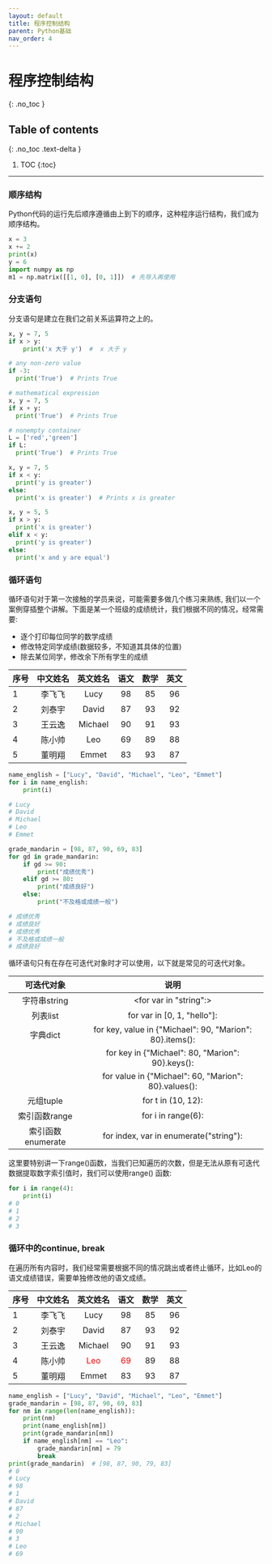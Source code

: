```yaml
---
layout: default
title: 程序控制结构
parent: Python基础
nav_order: 4
---
```


# 程序控制结构
{: .no_toc }

## Table of contents
{: .no_toc .text-delta }

1. TOC
{:toc}

---

### 顺序结构

Python代码的运行先后顺序遵循由上到下的顺序，这种程序运行结构，我们成为顺序结构。

```python
x = 3
x += 2
print(x)
y = 6
import numpy as np
m1 = np.matrix([[1, 0], [0, 1]])  # 先导入再使用
```

### 分支语句

分支语句是建立在我们之前关系运算符之上的。

```python
x, y = 7, 5
if x > y:
	print('x 大于 y')  #  x 大于 y

# any non-zero value
if -3:
  print('True')  # Prints True

# mathematical expression
x, y = 7, 5
if x + y:
  print('True')  # Prints True

# nonempty container
L = ['red','green']
if L:
  print('True')  # Prints True

x, y = 7, 5
if x < y:
  print('y is greater')
else:
  print('x is greater')  # Prints x is greater

x, y = 5, 5
if x > y:
  print('x is greater')
elif x < y:
  print('y is greater')
else:
  print('x and y are equal')
```

### 循环语句

循环语句对于第一次接触的学员来说，可能需要多做几个练习来熟练, 我们以一个案例穿插整个讲解。下面是某一个班级的成绩统计，我们根据不同的情况，经常需要:
- 逐个打印每位同学的数学成绩
- 修改特定同学成绩(数据较多，不知道其具体的位置)
- 除去某位同学，修改余下所有学生的成绩

| 序号 | 中文姓名 | 英文姓名 | 语文 | 数学 | 英文 |
|------|:--------:|:--------:|:----:|:----:|:----:|
|   1  |  李飞飞  |   Lucy   |  98  |  85  |  96  |
|   2  |  刘泰宇  |   David  |  87  |  93  |  92  |
|   3  |  王云逸  |  Michael |  90  |  91  |  93  |
|   4  |  陈小帅  |    Leo   |  69  |  89  |  88  |
|   5  |  董明翔  |   Emmet  |  83  |  93  |  87  |


```python
name_english = ["Lucy", "David", "Michael", "Leo", "Emmet"]
for i in name_english:
    print(i)

# Lucy
# David
# Michael
# Leo
# Emmet

grade_mandarin = [98, 87, 90, 69, 83]
for gd in grade_mandarin:
    if gd >= 90:
        print("成绩优秀")
    elif gd >= 80:
        print("成绩良好")
    else:
        print("不及格或成绩一般")

# 成绩优秀
# 成绩良好
# 成绩优秀
# 不及格或成绩一般
# 成绩良好
```

循环语句只有在存在可迭代对象时才可以使用，以下就是常见的可迭代对象。

|     可迭代对象    |                           说明                           |
|:-----------------:|:--------------------------------------------------------:|
|    字符串string   | <for var in "string":>                                     |
|      列表list     | for var in [0, 1, "hello"]:                              |
|      字典dict     | for key, value in {"Michael": 90, "Marion": 80}.items(): |
|                   | for key in {"Michael": 80, "Marion": 90}.keys():         |
|                   | for value in {"Michael": 60, "Marion": 80}.values():     |
|     元组tuple     | for t in (10, 12):                                       |
|   索引函数range   | for i in range(6):                                       |
| 索引函数enumerate | for index, var in enumerate("string"):                   |

这里要特别讲一下range()函数，当我们已知遍历的次数，但是无法从原有可迭代数据提取数字索引值时，我们可以使用range()
函数:
```python
for i in range(4):
    print(i)
# 0
# 1
# 2
# 3
```

### 循环中的continue, break

在遍历所有内容时，我们经常需要根据不同的情况跳出或者终止循环，比如Leo的语文成绩错误，需要单独修改他的语文成绩。

| 序号 | 中文姓名 | 英文姓名 | 语文 | 数学 | 英文 |
|------|:--------:|:--------:|:----:|:----:|:----:|
|   1  |  李飞飞  |   Lucy   |  98  |  85  |  96  |
|   2  |  刘泰宇  |   David  |  87  |  93  |  92  |
|   3  |  王云逸  |  Michael |  90  |  91  |  93  |
|   4  |  陈小帅  |    <span style="color:red;">Leo</span>   |  <span style="color:red;">69</span> |  89  |  88  |
|   5  |  董明翔  |   Emmet  |  83  |  93  |  87  |

```python
name_english = ["Lucy", "David", "Michael", "Leo", "Emmet"]
grade_mandarin = [98, 87, 90, 69, 83]
for nm in range(len(name_english)):
    print(nm)
    print(name_english[nm])
    print(grade_mandarin[nm])
    if name_english[nm] == "Leo":
        grade_mandarin[nm] = 79
        break
print(grade_mandarin)  # [98, 87, 90, 79, 83]
# 0
# Lucy
# 98
# 1
# David
# 87
# 2
# Michael
# 90
# 3
# Leo
# 69
```
